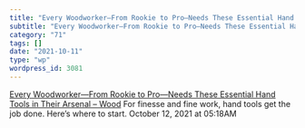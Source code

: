 ```yaml
---
title: "Every Woodworker—From Rookie to Pro—Needs These Essential Hand Tools in Their Arsenal – Wood"
subtitle: "Every Woodworker—From Rookie to Pro—Needs These Essential Hand Tools in Their Arsenal – Wood"
category: "71"
tags: []
date: "2021-10-11"
type: "wp"
wordpress_id: 3081
---
```

[ Every Woodworker—From Rookie to Pro—Needs These Essential Hand Tools in Their Arsenal – Wood](https://apple.news/A5m-6ml1YQjSKmgN76KtR0Q)
 For finesse and fine work, hand tools get the job done. Here’s where to start.
October 12, 2021 at 05:18AM